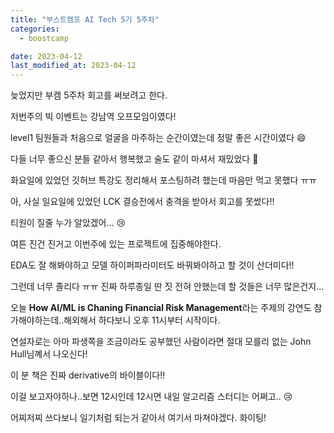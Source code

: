 ```yaml
---
title: "부스트캠프 AI Tech 5기 5주차"
categories:
  - boostcamp

date: 2023-04-12
last_modified_at: 2023-04-12
---
```


늦었지만 부캠 5주차 회고를 써보려고 한다.

저번주의 빅 이벤트는 강남역 오프모임이였다!

level1 팀원들과 처음으로 얼굴을 마주하는 순간이였는데 정말 좋은 시간이였다 :smile:

다들 너무 좋으신 분들 같아서 행복했고 술도 같이 마셔서 재밌었다 :beer:

화요일에 있었던 깃허브 특강도 정리해서 포스팅하려 했는데 마음만 먹고 못했다 ㅠㅠ 

아, 사실 일요일에 있었던 LCK 결승전에서 충격을 받아서 회고를 못썼다!! 

티원이 질줄 누가 알았겠어... :cry:

여튼 진건 진거고 이번주에 있는 프로젝트에 집중해야한다. 

EDA도 잘 해봐야하고 모델 하이퍼파라미터도 바꿔봐야하고 할 것이 산더미다!!

그런데 너무 졸리다 ㅠㅠ 진짜 하루종일 딴 짓 전혀 안했는데 할 것들은 너무 많은건지... 

오늘 **How AI/ML is Chaning Financial Risk Management**라는 주제의 강연도 참가해야하는데..해외해서 하다보니 오후 11시부터 시작이다.

연설자로는 아마 파생쪽을 조금이라도 공부했던 사람이라면 절대 모를리 없는 John Hull님꼐서 나오신다!

이 분 책은 진짜 derivative의 바이블이다!! 

이걸 보고자야하나..보면 12시인데 12시면 내일 알고리즘 스터디는 어쩌고.. :cry:

어찌저찌 쓰다보니 일기처럼 되는거 같아서 여기서 마쳐야겠다. 화이팅!